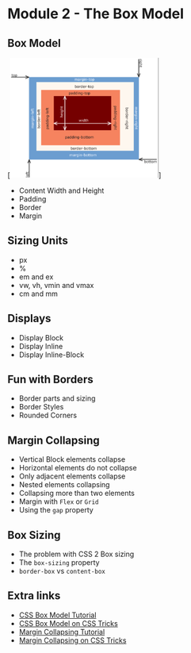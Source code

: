 # Module 2 - The Box Model
## Box Model
[<img src="./assets/Box Model.png" width="300">]
* Content Width and Height
* Padding
* Border
* Margin

## Sizing Units
* px
* %
* em and ex
* vw, vh, vmin and vmax
* cm and mm

## Displays
* Display Block
* Display Inline
* Display Inline-Block

## Fun with Borders
* Border parts and sizing
* Border Styles
* Rounded Corners
  
## Margin Collapsing
* Vertical Block elements collapse
* Horizontal elements do not collapse
* Only adjacent elements collapse
* Nested elements collapsing
* Collapsing more than two elements
* Margin with `Flex` or `Grid`
* Using the `gap` property

## Box Sizing
* The problem with CSS 2 Box sizing
* The `box-sizing` property
* `border-box` vs `content-box`
  

## Extra links
* [CSS Box Model Tutorial](https://vegibit.com/what-is-the-css-box-model/)
* [CSS Box Model on CSS Tricks](https://css-tricks.com/the-css-box-model/)
* [Margin Collapsing Tutorial](https://www.joshwcomeau.com/css/rules-of-margin-collapse/)
* [Margin Collapsing on CSS Tricks](https://css-tricks.com/what-you-should-know-about-collapsing-margins/)